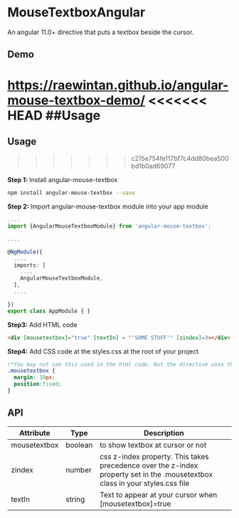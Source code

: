 # MouseTextboxAngular

An angular 11.0+ directive that puts a textbox beside the cursor.

## Demo
https://raewintan.github.io/angular-mouse-textbox-demo/
<<<<<<< HEAD
##Usage
=======

## Usage
>>>>>>> c215e754fe117bf7c4dd80bea500bd1b0ad69077

**Step 1:** Install angular-mouse-textbox

```sh
npm install angular-mouse-textbox --save
```
**Step 2:** Import angular-mouse-textbox module into your app module
```ts
....
import {AngularMouseTextboxModule} from 'angular-mouse-textbox';

....

@NgModule({
  ....
  imports: [
    ....
    AngularMouseTextboxModule,  
  ],
  ....

})
export class AppModule { }
```

**Step3:** Add HTML code
```html
<div [mousetextbox]="true" [textIn] = "'SOME STUFF'" [zindex]=3></div>
```

**Step4:** Add CSS code at the styles.css at the root of your project
```css
/*You may not see this used in the html code. But the directive uses this css class to set the style of the textbox element*/
.mousetextbox {
  margin: 10px;
  position:fixed;
}
```

## API

| Attribute      | Type   | Description
|----------------|--------|------------
| mousetextbox | boolean | to show textbox at cursor or not
| zindex | number | css z-index property. This takes precedence over the z-index property set in the .mousetextbox class in your styles.css file
| textIn | string | Text to appear at your cursor when [mousetextbox]=true
